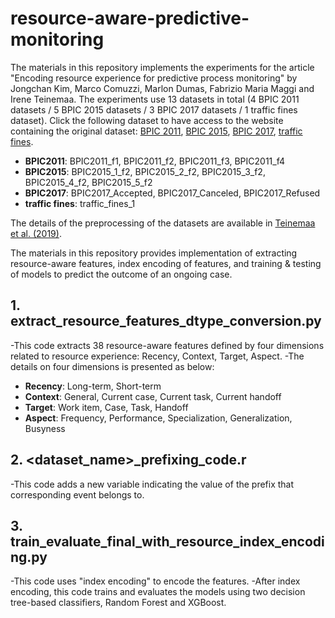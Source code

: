 # resource-aware-predictive-monitoring
The materials in this repository implements the experiments for the article "Encoding resource experience for predictive process monitoring" by Jongchan Kim, Marco Comuzzi, Marlon Dumas, Fabrizio Maria Maggi and Irene Teinemaa. The experiments use 13 datasets in total (4 BPIC 2011 datasets / 5 BPIC 2015 datasets / 3 BPIC 2017 datasets / 1 traffic fines dataset). Click the following dataset to have access to the website containing the original dataset: [BPIC 2011](https://www.win.tue.nl/bpi/doku.php?id=2011:challenge), [BPIC 2015](https://www.win.tue.nl/bpi/doku.php?id=2015:challenge), [BPIC 2017](https://www.win.tue.nl/bpi/doku.php?id=2017:challenge), [traffic fines](https://data.4tu.nl/articles/Road_Traffic_Fine_Management_Process/12683249). 
* __BPIC2011__: BPIC2011_f1, BPIC2011_f2, BPIC2011_f3, BPIC2011_f4
* __BPIC2015__: BPIC2015_1_f2, BPIC2015_2_f2, BPIC2015_3_f2, BPIC2015_4_f2, BPIC2015_5_f2
* __BPIC2017__: BPIC2017_Accepted, BPIC2017_Canceled, BPIC2017_Refused
* __traffic fines__: traffic_fines_1

The details of the preprocessing of the datasets are available in [Teinemaa et al. (2019)](https://dl.acm.org/doi/abs/10.1145/3301300).

The materials in this repository provides implementation of extracting resource-aware features, index encoding of features, and training & testing of models to predict the outcome of an ongoing case.

## 1. extract_resource_features_dtype_conversion.py
-This code extracts 38 resource-aware features defined by four dimensions related to resource experience: Recency, Context, Target, Aspect.
-The details on four dimensions is presented as below:
* __Recency__: Long-term, Short-term
* __Context__: General, Current case, Current task, Current handoff
* __Target__: Work item, Case, Task, Handoff
* __Aspect__: Frequency, Performance, Specialization, Generalization, Busyness

## 2. <dataset_name>_prefixing_code.r
-This code adds a new variable indicating the value of the prefix that corresponding event belongs to.

## 3. train_evaluate_final_with_resource_index_encoding.py
-This code uses "index encoding" to encode the features.
-After index encoding, this code trains and evaluates the models using two decision tree-based classifiers, Random Forest and XGBoost.
